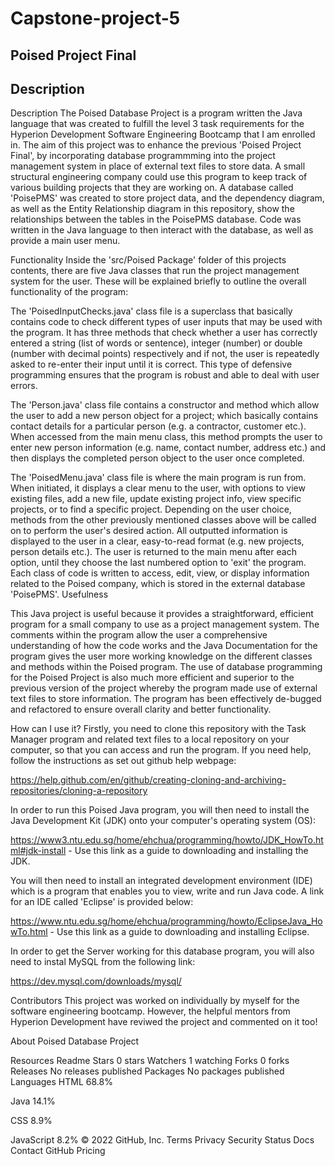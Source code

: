 # Capstone-project-5
## Poised Project Final
## Description

Description
The Poised Database Project is a program written the Java language that was created to fulfill the level 3 task requirements for the Hyperion Development Software Engineering Bootcamp that I am enrolled in. The aim of this project was to enhance the previous 'Poised Project Final', by incorporating database programmming into the project management system in place of external text files to store data. A small structural engineering company could use this program to keep track of various building projects that they are working on. A database called 'PoisePMS' was created to store project data, and the dependency diagram, as well as the Entity Relationship diagram in this repository, show the relationships between the tables in the PoisePMS database. Code was written in the Java language to then interact with the database, as well as provide a main user menu.

Functionality
Inside the 'src/Poised Package' folder of this projects contents, there are five Java classes that run the project management system for the user. These will be explained briefly to outline the overall functionality of the program:

The 'PoisedInputChecks.java' class file is a superclass that basically contains code to check different types of user inputs that may be used with the program. It has three methods that check whether a user has correctly entered a string (list of words or sentence), integer (number) or double (number with decimal points) respectively and if not, the user is repeatedly asked to re-enter their input until it is correct. This type of defensive programming ensures that the program is robust and able to deal with user errors.

The 'Person.java' class file contains a constructor and method which allow the user to add a new person object for a project; which basically contains contact details for a particular person (e.g. a contractor, customer etc.). When accessed from the main menu class, this method prompts the user to enter new person information (e.g. name, contact number, address etc.) and then displays the completed person object to the user once completed.

The 'PoisedMenu.java' class file is where the main program is run from. When initiated, it displays a clear menu to the user, with options to view existing files, add a new file, update existing project info, view specific projects, or to find a specific project. Depending on the user choice, methods from the other previously mentioned classes above will be called on to perform the user's desired action. All outputted information is displayed to the user in a clear, easy-to-read format (e.g. new projects, person details etc.). The user is returned to the main menu after each option, until they choose the last numbered option to 'exit' the program.
Each class of code is written to access, edit, view, or display information related to the Poised company, which is stored in the external database 'PoisePMS'.
Usefulness

This Java project is useful because it provides a straightforward, efficient program for a small company to use as a project management system. The comments within the program allow the user a comprehensive understanding of how the code works and the Java Documentation for the program gives the user more working knowledge on the different classes and methods within the Poised program. The use of database programming for the Poised Project is also much more efficient and superior to the previous version of the project whereby the program made use of external text files to store information. The program has been effectively de-bugged and refactored to ensure overall clarity and better functionality.

How can I use it?
Firstly, you need to clone this repository with the Task Manager program and related text files to a local repository on your computer, so that you can access and run the program. If you need help, follow the instructions as set out github help webpage:

https://help.github.com/en/github/creating-cloning-and-archiving-repositories/cloning-a-repository

In order to run this Poised Java program, you will then need to install the Java Development Kit (JDK) onto your computer's operating system (OS):

https://www3.ntu.edu.sg/home/ehchua/programming/howto/JDK_HowTo.html#jdk-install - Use this link as a guide to downloading and installing the JDK.

You will then need to install an integrated development environment (IDE) which is a program that enables you to view, write and run Java code. A link for an IDE called 'Eclipse' is provided below:

https://www.ntu.edu.sg/home/ehchua/programming/howto/EclipseJava_HowTo.html - Use this link as a guide to downloading and installing Eclipse.

In order to get the Server working for this database program, you will also need to instal MySQL from the following link:

https://dev.mysql.com/downloads/mysql/

Contributors
This project was worked on individually by myself for the software engineering bootcamp. However, the helpful mentors from Hyperion Development have reviwed the project and commented on it too!

About
Poised Database Project

Resources
 Readme
Stars
 0 stars
Watchers
 1 watching
Forks
 0 forks
Releases
No releases published
Packages
No packages published
Languages
HTML
68.8%
 
Java
14.1%
 
CSS
8.9%
 
JavaScript
8.2%
© 2022 GitHub, Inc.
Terms
Privacy
Security
Status
Docs
Contact GitHub
Pricing
